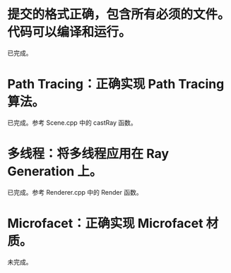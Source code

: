 # 提交的格式正确，包含所有必须的文件。代码可以编译和运行。
已完成。

# Path Tracing：正确实现 Path Tracing 算法。
已完成。参考 Scene.cpp 中的 castRay 函数。

# 多线程：将多线程应用在 Ray Generation 上。
已完成。参考 Renderer.cpp 中的 Render 函数。

# Microfacet：正确实现 Microfacet 材质。
未完成。


